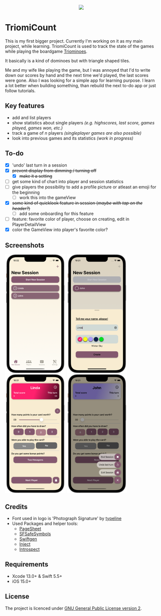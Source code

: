 <p align="center">
    <img src="https://github.com/vogelfrey/TriomiCount/blob/main/logo.png" width=600>
</p>

# TriomiCount
This is my first bigger project. Currently I'm working on it as my main project, while learning.
TriomiCount is used to track the state of the games while playing the boardgame [Triominoes](https://en.wikipedia.org/wiki/Triominoes).

It basically is a kind of dominoes but with triangle shaped tiles.

Me and my wife like playing the game, but I was annoyed that I'd to write down our scores by hand and the next time we'd played, the last scores were gone. Also I was looking for a simple app for learning purpose.
I learn a lot better when building something, than rebuild the next to-do app or just follow tutorials.

## Key features
* add and list players
* show statistics about single players *(e.g. highscores, last score, games played, games won, etc.)*
* track a game of *n* players *(singleplayer games are also possible)*
* look into previous games and its statistics *(work in progress)*

## To-do
- [x] 'undo' last turn in a session
- [x] ~~prevent display from dimming / turning off~~
    - [x] ~~make it a setting~~
- [ ] get some kind of chart into player and session statistics
- [ ] give players the possibility to add a profile picture or atleast an emoji for the beginning
    - [ ] work this into the gameView
- [x] ~~some kind of quicklook feature in session (*maybe with tap on the header?*)~~
    - [ ] add some onboarding for this feature
- [ ] feature: favorite color of player, choose on creating, edit in PlayerDetailView
- [x] color the GameView into player's favorite color?

## Screenshots
<p float="left">
  <img src="./screenshots/screenshot_1.png" width="200" />
  <img src="./screenshots/screenshot_2.png" width="200" />
  <img src="./screenshots/screenshot_3.png" width="200" />
  <img src="./screenshots/screenshot_4.png" width="200" />
</p>

## Credits
* Font used in logo is 'Photograph Signature' by [typeline](https://creativemarket.com/typeline)
* Used Packages and helper tools:
    * [PageSheet](https://github.com/ericlewis/PageSheet)
    * [SFSafeSymbols](https://github.com/SFSafeSymbols/SFSafeSymbols)
    * [Swiftgen](https://github.com/SwiftGen/SwiftGen)
    * [Inject](https://github.com/krzysztofzablocki/Inject)
    * [Introspect](https://github.com/siteline/SwiftUI-Introspect)

## Requirements
* Xcode 13.0+ & Swift 5.5+
* iOS 15.0+

## License
The project is licenced under [GNU General Public License version 2](./LICENSE).
